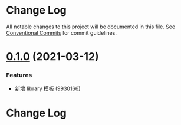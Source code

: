 # Change Log

All notable changes to this project will be documented in this file.
See [Conventional Commits](https://conventionalcommits.org) for commit guidelines.

# [0.1.0](https://github.com/hummer-home/hummer-cli-template/compare/v0.0.5...v0.1.0) (2021-03-12)


### Features

* 新增 library 模板 ([9930166](https://github.com/hummer-home/hummer-cli-template/commit/99301660075b43b05bb2c628fc4404804b032a06))





# Change Log

